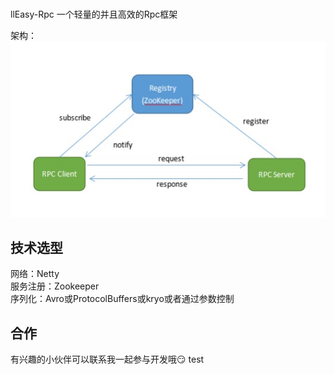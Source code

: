 #
llEasy-Rpc
一个轻量的并且高效的Rpc框架

  架构：  
  ![send](https://github.com/Mrhs121/Easy-Rpc/blob/master/pictures/structure.jpeg)
  

技术选型
------
网络：Netty  
服务注册：Zookeeper  
序列化：Avro或ProtocolBuffers或kryo或者通过参数控制

合作
----
有兴趣的小伙伴可以联系我一起参与开发哦:smirk:
test
